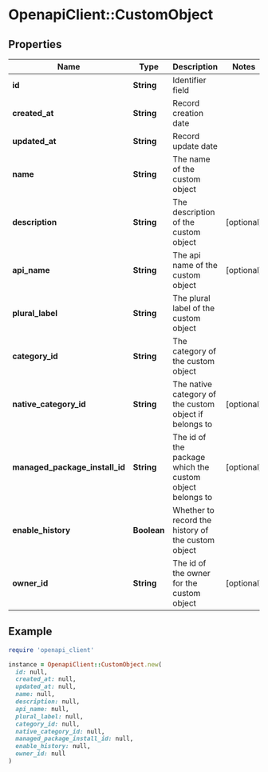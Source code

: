 # OpenapiClient::CustomObject

## Properties

| Name | Type | Description | Notes |
| ---- | ---- | ----------- | ----- |
| **id** | **String** | Identifier field |  |
| **created_at** | **String** | Record creation date |  |
| **updated_at** | **String** | Record update date |  |
| **name** | **String** | The name of the custom object |  |
| **description** | **String** | The description of the custom object | [optional] |
| **api_name** | **String** | The api name of the custom object | [optional] |
| **plural_label** | **String** | The plural label of the custom object |  |
| **category_id** | **String** | The category of the custom object |  |
| **native_category_id** | **String** | The native category of the custom object if belongs to | [optional] |
| **managed_package_install_id** | **String** | The id of the package which the custom object belongs to | [optional] |
| **enable_history** | **Boolean** | Whether to record the history of the custom object |  |
| **owner_id** | **String** | The id of the owner for the custom object | [optional] |

## Example

```ruby
require 'openapi_client'

instance = OpenapiClient::CustomObject.new(
  id: null,
  created_at: null,
  updated_at: null,
  name: null,
  description: null,
  api_name: null,
  plural_label: null,
  category_id: null,
  native_category_id: null,
  managed_package_install_id: null,
  enable_history: null,
  owner_id: null
)
```

